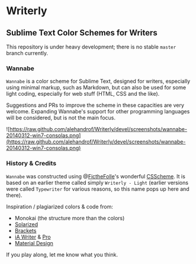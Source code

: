 # Writerly

## Sublime Text Color Schemes for Writers

This repository is under heavy development; there is no stable `master` branch currently.

### Wannabe

`Wannabe` is a color scheme for Sublime Text, designed for writers, especially using minimal markup, such as Markdown, but can also be used for some light coding, especially for web stuff (HTML, CSS and the like).

Suggestions and PRs to improve the scheme in these capacities are very welcome. Expanding Wannabe's support for other programming languages will be considered, but is not the main focus.

![https://raw.github.com/alehandrof/Writerly/devel/screenshots/wannabe-20140312-win7-consolas.png](https://raw.github.com/alehandrof/Writerly/devel/screenshots/wannabe-20140312-win7-consolas.png)

### History & Credits

`Wannabe` was constructed using @[FictheFolle](https://github.com/FichteFoll)'s wonderful [CSScheme](https://github.com/FichteFoll/CSScheme/). It is based on an earlier theme called simply `Writerly - Light` (earlier versions were called `Typewriter` for various reasons, so this name pops up here and there).

Inspiration / plagiarized colors & code from:

- Monokai (the structure more than the colors)
- [Solarized](http://ethanschoonover.com/solarized)
- [Brackets](http://brackets.io/)
- [iA Writer](http://www.iawriter.com) & [Pro](http://writer.pro/)
- [Material Design](http://www.google.com/design/spec/style/color.html#color-color-palette)

If you play along, let me know what you think.
